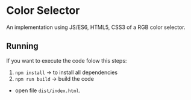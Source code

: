 Color Selector
========
An implementation using JS/ES6, HTML5, CSS3 of a RGB color selector.

## Running 
If you want to execute the code folow this steps:

1. ```npm install``` -> to install all dependencies
3. ```npm run build``` -> build the code
* open file ```dist/index.html```. 

